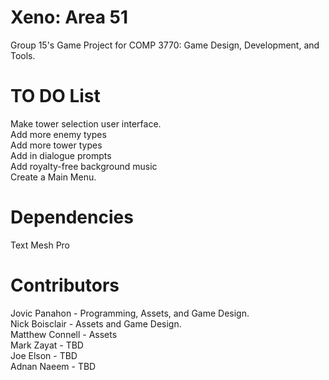 # Xeno: Area 51

Group 15's Game Project for COMP 3770: Game Design, Development, and Tools. <br>

# TO DO List

Make tower selection user interface. <br>
Add more enemy types <br>
Add more tower types <br>
Add in dialogue prompts <br>
Add royalty-free background music <br>
Create a Main Menu.

# Dependencies

Text Mesh Pro

# Contributors

Jovic Panahon - Programming, Assets, and Game Design. <br>
Nick Boisclair - Assets and Game Design. <br>
Matthew Connell - Assets <br>
Mark Zayat - TBD <br>
Joe Elson - TBD <br>
Adnan Naeem - TBD <br>
